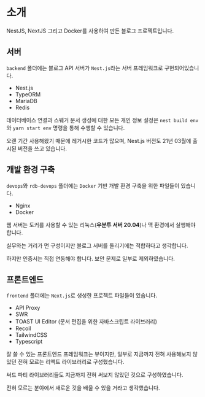 # 소개

NestJS, NextJS 그리고 Docker를 사용하여 만든 블로그 프로젝트입니다.

## 서버

`backend` 폴더에는 블로그 API 서버가 `Nest.js`라는 서버 프레임워크로 구현되어있습니다.

-   Nest.js
-   TypeORM
-   MariaDB
-   Redis

데이터베이스 연결과 스웨거 문서 생성에 대한 모든 개인 정보 설정은 `nest build env` 와 `yarn start env` 명령을 통해 수행할 수 있습니다.

오랜 기간 사용해왔기 때문에 레거시한 코드가 많으며, Nest.js 버전도 21년 03월에 출시된 버전을 쓰고 있습니다.

## 개발 환경 구축

`devops`와 `rdb-devops` 폴더에는 `Docker` 기반 개발 환경 구축을 위한 파일들이 있습니다.

-   Nginx
-   Docker

웹 서버는 도커를 사용할 수 있는 리눅스(**우분투 서버 20.04**)나 맥 환경에서 실행해야 합니다.

실무와는 거리가 먼 구성이지만 블로그 서버를 돌리기에는 적합하다고 생각합니다.

하지만 인증서는 직접 연동해야 합니다. 보안 문제로 일부로 제외하였습니다.

## 프론트엔드

`frontend` 폴더에는 `Next.js`로 생성한 프로젝트 파일들이 있습니다.

-   API Proxy
-   SWR
-   TOAST UI Editor (문서 편집을 위한 자바스크립트 라이브러리)
-   Recoil
-   TailwindCSS
-   Typescript

잘 쓸 수 있는 프론트엔드 프레임워크는 뷰이지만, 일부로 지금까지 전혀 사용해보지 않았던 전혀 모르는 리액트 라이브러리로 구성했습니다.

써드 파티 라이브러리들도 지금까지 전혀 써보지 않았던 것으로 구성하였습니다.

전혀 모르는 분야에서 새로운 것을 배울 수 있을 거라고 생각했습니다.
